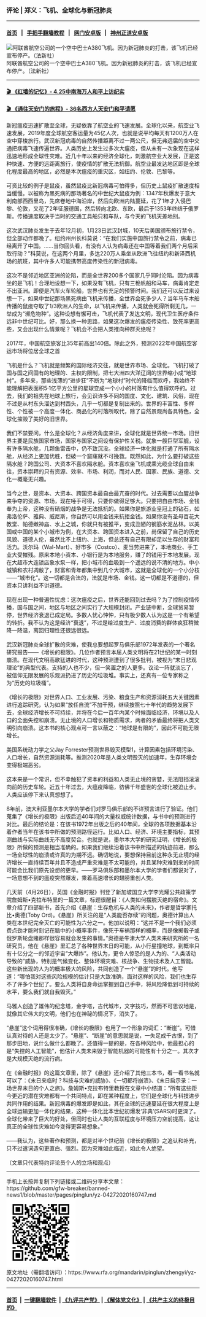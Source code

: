 ### 评论 | 郑义：飞机、全球化与新冠肺炎
------------------------

#### [首页](https://github.com/gfw-breaker/banned-news1/blob/master/README.md) &nbsp;&nbsp;|&nbsp;&nbsp; [手把手翻墙教程](https://github.com/gfw-breaker/guides/wiki) &nbsp;&nbsp;|&nbsp;&nbsp; [网门安卓版](https://github.com/oGate2/oGate) &nbsp;&nbsp;|&nbsp;&nbsp; [神州正道安卓版](https://github.com/SzzdOgate/update) 



<div id="headerimg">
 <img alt="阿联酋航空公司的一个空中巴士A380飞机。因为新冠肺炎的打击，该飞机已经宣布停产。（法新社）" src="https://www.rfa.org/mandarin/pinglun/zhengyi/yz-04272020160747.html/000_1QV7K8.jpg/@@images/dd0b0437-c8b2-4ede-b1fa-c6ce8524d44d.jpeg" title="阿联酋航空公司的一个空中巴士A380飞机。因为新冠肺炎的打击，该飞机已经宣布停产。（法新社）"/>
 <div id="headerimgcontents">
  <div id="headerimgcaption">
   <span>
    阿联酋航空公司的一个空中巴士A380飞机。因为新冠肺炎的打击，该飞机已经宣布停产。（法新社）
   </span>
   <!-- zoomattribute -->
  </div>
  <!-- headerimgcaption -->
 </div>
 <!-- headerimagecontents -->
</div>

<hr/>


#### [ 🎬  《红墙的记忆》- 4.25中南海万人和平上访纪实](http://209.250.229.66:10000/videos/legend/425.html)

 #### [ 🎬  《通往天安门的旅程》- 36名西方人天安门和平请愿 ](http://209.250.229.66:10000/videos/legend/JTT.html)

<div id="storytext">
 <div>
  <div class="slot_header">
  </div>
 </div>
 <p>
  新冠瘟疫迅速扩散至全球，无疑依靠了航空业的飞速发展。全球化以来，航空业飞速发展，2019年度全球航空客运量为45亿人次，也就是说平均每天有1200万人在空中穿梭旅行。武汉新冠病毒的自然传播距离不过一两公尺，但无弗远届的空中交通把病毒飞速传遍世界。人类历史上发生过多次大瘟疫，但从未有一次象现在这样迅速地形成全球性灾难。近几十年以来的经济全球化，刺激航空业大发展，正是这种快速、方便的远距离旅行，使疫情的扩散无法抗御。航空业最发达地区即是全球化程度最高的地区，必然是本次瘟疫的重灾区，如纽约、伦敦、巴黎等。
  <br/>
  <br/>
  可资比较的例子是鼠疫，虽然鼠疫比新冠病毒可怕得多，但历史上鼠疫扩散速度相当缓慢。以被称为黑死病的那场著名的中世纪大鼠疫为例：1347年秋爆发于意大利南部西西里岛，先席卷地中海沿岸，然后向欧洲内陆蔓延，花了1年才入侵巴黎、伦敦，又花了2年征服德国，然后转向北欧、东欧，最后于1353年终结于俄罗斯。传播速度取决于当时的交通工具船只和车队，与今天的飞机天差地别。
  <br/>
  <br/>
  这次武汉肺炎发生于去年12月初，1月23日武汉封城，10天后美国颁布旅行禁令，但全部动作都晚了。纽约州州长科莫说：“在我们实施中国旅行禁令之前，病毒已经离开了中国。……当你回头看，有没有人认为病毒还在中国等着我们两个月后采取行动？”科莫说，在这两个月里，多达220万人乘坐从欧洲飞往纽约和新泽西机场的航班，其中许多人可能携带高度传染性的新冠病毒。
  <br/>
  <br/>
  这次不是邻近地区亚洲的沦陷，而是全世界200多个国家几乎同时沦陷。因为病毒坐的是飞机！合理地设想一下，如果没有飞机，只有三桅帆船和马车，病毒肯定走不出亚洲。即便是汽车火车轮船，世界也有充足的预警时间。我们还可以反过来设想一下，如果中世纪那场黑死病由飞机来传播，全世界会死多少人？当年马车木船传播的鼠疫夺取了1/3欧洲人的生命，以飞机来传播，人类就会死得所剩无几，一举成为“濒危物种”。这种设想有懈可击，飞机代表了发达文明，现代卫生医疗条件远非中世纪可比。好，那么换一种思路，如果这次爆发的瘟疫传染性、致死率更高些，又会出现什么情景呢？飞机会不会把人类推向种群灭绝呢？
  <br/>
  <br/>
  2017年，中国航空旅客比35年前高出140倍。除此之外，预测2022年中国航空客运市场将位居全球之首
  <br/>
  <br/>
  飞机是什么？飞机就是频繁的国际经济交往，就是世界市场、全球化。飞机打破了国与国之间固有的地理的、主权的限制，把七大洲四大洋辽阔的世界缩小成“地球村”。多年来，那些浅薄的“进步狂”不断为“地球村”时代的降临而欢呼，我始终不能理解把表面积5·1亿平方公里的星球变成一个小小的村落有什么值得欢呼的。过去，我们的祖先在地球上旅行，会见识许多不同的国度、文化、建筑、风俗，现在不过是从村东头溜达到村西头，几乎一切都是复制出来的。世界的丰富性、多样性、个性被一个高度一体化、商品化的村落所取代，除了自然景观尚各具特色，全球化摧毁了美好的旧世界。
  <br/>
  <br/>
  我们不禁要问，什么是全球化？从经济角度来讲，全球化就是世界统一市场。旧世界主要是民族国家市场，国家与国家之间设有保护性关税。就象一艘巨型军舰，设有许多隔水舱，几颗鱼雷击中，仍不致沉没。全球经济一体化就是打通了所有隔水舱，从经济上更加优胜，但破一个窟窿就不可挽救。既然如此，为什么要打破这些隔水舱？跨国公司、大资本不喜欢隔水舱。资本喜欢坐飞机或乘光缆全球自由来往，资本崇拜的只有资源、效率、市场、利润，而对人民、国家、民族、道德、文化一概毫无兴趣。
  <br/>
  <br/>
  当今之世，是资本、大资本、跨国资本最自由最亢奋的时代。过去需要以血腥战争来争夺的资源、市场，现在唾手可得，只要你做得足够大。只要把自由市场、金钱奉为上帝，这种没有硝烟的战争是无法抵抗的。如果你是旅游业皇冠上的钻石，如弗洛伦萨、雅典、威尼斯，你自然可以用金钱来抗拒金钱。如果你没有圣母百花大教堂、帕德嫩神庙、水上之城，你就只有被推平，变成丑陋的钢筋水泥丛林。以美国或中国的某个小城市为例，在大资本、跨国资本进入之前，尚保留了自己的历史风貌、道德人伦，虽然比不上纽约、上海，但总还有自己有限却足以生存的财富和活力。沃尔玛（Wal-Mart）、好市多（Costco）、麦当劳进来了，本地商业、手工业大受摧残。原来本地小资本、小银行是为本地服务，赚了的钱用于本地发展。现在大超市大连锁店象水泵一样，把小城市的血吸到一个遥远的说不清的地方。中小城镇和农村凋敝了，财富和青年都集中到几个大城市，这就是全球化的一个小分枝——“城市化”。这一切都是合法的，法就是市场、金钱。这一切都是不道德的，但资本只讲利益不讲道德。
  <br/>
  <br/>
  现在出现一种普遍性忧虑：这次瘟疫之后，世界还能回到过去吗？为了控制疫情传播，国与国之间，地区与地区之间实行了大规模封闭。产业链中断，全球贸易暂停，世界经济衰退已成定局。多数人忧心忡忡，只有极少数人认为这是一个有希望的转折。我不认为这是经济“衰退”，不过是给过度生产、过度消费的群体疯狂稍微降一降温，离回归理性还很远很远。
  <br/>
  <br/>
  武汉新冠肺炎全球扩散的灾难，使我总要想起罗马俱乐部1972年发表的一个著名研究报告——《增长的极限》。几位作者预言本届人类文明将在21世纪的某一时刻崩溃。在现代文明高歌猛进的时代，这种预测遭到了很多批判，被视为“末日悲观理论”的典型代表。支持的人也不少，但一笑置之的人更多。议论一阵就淡忘了，被信仰无限发展的乐观派扔进了历史的垃圾堆。事实上，还真有一位专家称之为“历史的垃圾桶”。
  <br/>
  <br/>
  《增长的极限》对世界人口、工业发展、污染、粮食生产和资源消耗五大关键因素进行追踪研究，认为如果“放任自流”不加干预，继续按照七十年代的趋势发展下去，全球经济增长不可持续，并将在今后一百年内某个时候面临经济，环境以及人口的全面失控和崩溃。无止境的人口增长和物质需求，两者的矛盾最终将把人类文明引向崩溃。这本书的核心观点可一言以蔽之：“地球是有限的”，因此不可能无限增长。
  <br/>
  <br/>
  美国系统动力学之父Jay Forrester预测世界毁灭模型1，计算因素包括环境污染、人口增长，自然资源消耗等。推测2020年是人类文明毁灭的加速年，生存环境会变得极端恶劣。
  <br/>
  <br/>
  这本来是一个常识，但不幸触犯了资本的利益和人类无止境的贪婪，无法阻挡滚滚向前的历史车轮。近五十年过去，大瘟疫降临，彷佛千年盛世的全球化被迫止步。人类应该停下来认真想想了。
  <br/>
  <br/>
  8年前，澳大利亚墨尔本大学的学者们对罗马俱乐部的不详预言进行了验证。他们蒐集了《增长的极限》出版后近40年间的大量权威统计数据，与书中的预测进行对比。最后的结论是：在该书1972年出版之后的40年间，全球的各项数据基本沿着作者当年在该书中所做的预测路径运行。比如人口、经济、环境主要指标，其预测曲线与实际曲线无不高度契合。也就是说，墨尔本大学的研究证明，《增长的极限》所做的预测是相当准确的。如果我们继续沿着该书中所描述的轨迹前进，那么一场全球性的崩溃或许真的为期不远。确切地说，要想保持目前这种永无止境的经济增长一直持续百年并且不造成严重灾难是不太可能的，并且某种灾难到来的时间可能会比我们原先设想的更早。——罗马俱乐部和墨尔本大学的学者们都说对了，一场意想不到的瘟疫突然爆发，乘着高速增长的翅膀重创人类。
  <br/>
  <br/>
  几天前（4月26日），英国《金融时报》刊登了新加坡国立大学李光耀公共政策学院詹姆斯•克拉布特里的一篇文章，标题很醒目：《人类如何摆脱灭绝的宿命》。文章介绍了四部新书，首先介绍《悬崖：生存危机与人类的未来》，作者是哲学家托比•奥德(Toby Ord)。《悬崖》所关注的是“人类能否存续”的问题，奥德计算出人类在本世纪完全灭亡的可能性为六分之一。他加以说明：“这并不是一个我们必须费点劲才能时刻记在脑中的小概率事件，像死于车祸那样的概率，而是像掷骰子或俄罗斯轮盘赌那样很容易就会发生的事情。”奥德是牛津大学人类未来研究所的一名研究员，他在《悬崖》里汇总了各种世界末日的可能，从小行星撞地球，到概率只有十亿分之一的邻近宇宙“大爆炸”。他认为，更令人惊恐的是人为的、“人类活动导致的”威胁，特别是气候变化、整体环境灾难、核战争、生物技术及人工智能。这些新出现的人为的概率极大的风险，共同创造了一个“悬崖”的时代。他写道：“哪怕我对这些风险规模的估计只是大致准确，面对这样的风险，我们也生存不了许多个世纪了。要么人类将自身命运掌握到自己手中，将风险降低到可持续的水平，要么我们就自我毁灭。”
  <br/>
  <br/>
  马雅人创造了雄伟的纪念塔，金字塔，古代城市，文字技巧，然而不可思议地是，就像其它伟大的文明，他们也在神祕的情况下，消失了。
  <br/>
  <br/>
  “悬崖”这个词用得很准确，《增长的极限》也用了一个形象的词汇：“断崖”。可惜认真对待的人还是太少了。“悬崖”、“断崖”的意思就是说，一失足成千古恨，到了那步田地，说什么做什么都晚了。还值得一提的是，在各种风险中，他最担心的是“失控的人工智能”，他估计人类未来毁于智能机器的可能性有十分之一。其次才是大规模灭绝的流行病。
  <br/>
  <br/>
  在《金融时报》的这篇文章里，除了《悬崖》还介绍了其他三本书，看一看书名就可以了：《末日来临时？科技与灾难的威胁》、《一切都将崩溃》、《末日启示录：一场世界末日的个人之旅》。詹姆斯•克拉布特里教授在文章中小结道：“所有这些距今更近的潜在灾难都有一个共同特点，即在某种程度上，它们是全球化与科技进步共同作用的结果。新冠病毒的爆发即是如此，其在全球的迅速蔓延在很大程度上是全球运输更加一体化的结果，这种一体化比本世纪初爆发‘非典’(SARS)时更深了。全球化带来了巨大的好处，但同时也让人类的互联程度与环境压力空前提高，这让真正的全球性灾难如今变得更容易想象。”
  <br/>
  <br/>
  ——我认为，这些著作和预测，都是对半个世纪前《增长的极限》之追认和补充，只不过遣词造句更直白、强烈。因为灾难如此临近，如此令人绝望。
  <br/>
  <br/>
  （文章只代表特约评论员个人的立场和观点）
 </p>
</div>

<hr/>
手机上长按并复制下列链接或二维码分享本文章：<br/>
https://github.com/gfw-breaker/banned-news1/blob/master/pages/pinglun/yz-04272020160747.md <br/>
<a href='https://github.com/gfw-breaker/banned-news1/blob/master/pages/pinglun/yz-04272020160747.md'><img src='https://github.com/gfw-breaker/banned-news1/blob/master/pages/pinglun/yz-04272020160747.md.png'/></a> <br/>
原文地址（需翻墙访问）：https://www.rfa.org/mandarin/pinglun/zhengyi/yz-04272020160747.html


------------------------
#### [首页](https://github.com/gfw-breaker/banned-news1/blob/master/README.md) &nbsp;|&nbsp; [一键翻墙软件](https://github.com/gfw-breaker/nogfw/blob/master/README.md) &nbsp;| [《九评共产党》](https://github.com/gfw-breaker/9ping.md/blob/master/README.md#九评之一评共产党是什么) | [《解体党文化》](https://github.com/gfw-breaker/jtdwh.md/blob/master/README.md) | [《共产主义的终极目的》](https://github.com/gfw-breaker/gczydzjmd.md/blob/master/README.md)


<img src='http://gfw-breaker.win/banned-news1/pages/pinglun/yz-04272020160747.md' width='0px' height='0px'/>